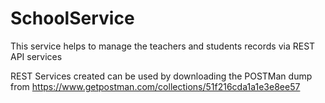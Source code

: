 # SchoolService
This service helps to manage the teachers and students records via REST API services

REST Services created can be used by downloading the POSTMan dump from https://www.getpostman.com/collections/51f216cda1a1e3e8ee57

<div class="postman-run-button"
data-postman-action="collection/import"
data-postman-var-1="51f216cda1a1e3e8ee57"></div>
<script type="text/javascript">
  (function (p,o,s,t,m,a,n) {
    !p[s] && (p[s] = function () { (p[t] || (p[t] = [])).push(arguments); });
    !o.getElementById(s+t) && o.getElementsByTagName("head")[0].appendChild((
      (n = o.createElement("script")),
      (n.id = s+t), (n.async = 1), (n.src = m), n
    ));
  }(window, document, "_pm", "PostmanRunObject", "https://run.pstmn.io/button.js"));
</script>

